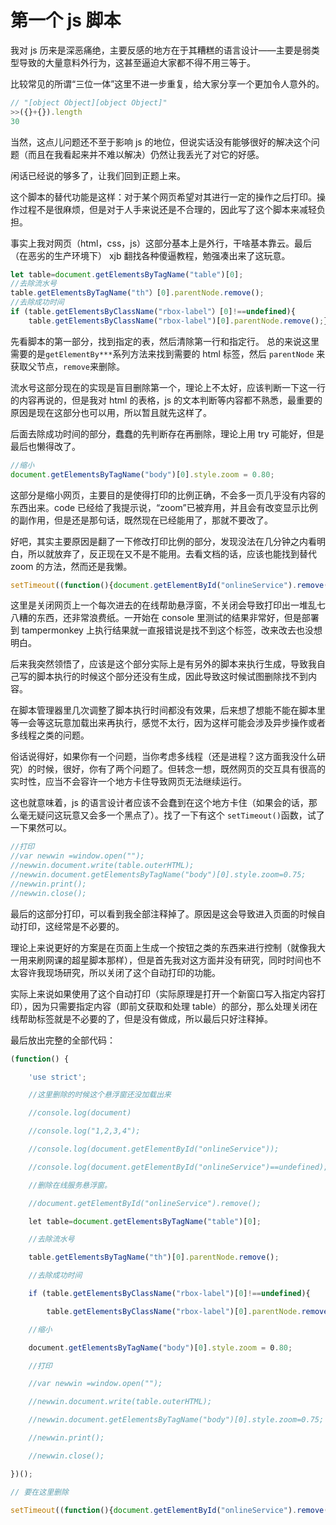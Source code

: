 # 第一个 js 脚本

我对 js 历来是深恶痛绝，主要反感的地方在于其糟糕的语言设计——主要是弱类型导致的大量意料外行为，这甚至逼迫大家都不得不用三等于。

比较常见的所谓“三位一体”这里不进一步重复，给大家分享一个更加令人意外的。

```JavaScript
// "[object Object][object Object]"
>>({}+{}).length
30
```

当然，这点儿问题还不至于影响 js 的地位，但说实话没有能够很好的解决这个问题（而且在我看起来并不难以解决）仍然让我丢光了对它的好感。

闲话已经说的够多了，让我们回到正题上来。

这个脚本的替代功能是这样：对于某个网页希望对其进行一定的操作之后打印。操作过程不是很麻烦，但是对于人手来说还是不合理的，因此写了这个脚本来减轻负担。

事实上我对网页（html，css，js）这部分基本上是外行，干啥基本靠云。最后（在恶劣的生产环境下） xjb 翻找各种傻逼教程，勉强凑出来了这玩意。

```javascript
let table=document.getElementsByTagName("table")[0];
//去除流水号
table.getElementsByTagName("th"）[0].parentNode.remove();
//去除成功时间
if (table.getElementsByClassName("rbox-label"）[0]!==undefined){
    table.getElementsByClassName("rbox-label")[0].parentNode.remove();}
```

先看脚本的第一部分，找到指定的表，然后清除第一行和指定行。
总的来说这里需要的是`getElementBy***`系列方法来找到需要的 html 标签，然后 `parentNode` 来获取父节点，`remove`来删除。

流水号这部分现在的实现是盲目删除第一个，理论上不太好，应该判断一下这一行的内容再说的，但是我对 html 的表格，js 的文本判断等内容都不熟悉，最重要的原因是现在这部分也可以用，所以暂且就先这样了。

后面去除成功时间的部分，蠢蠢的先判断存在再删除，理论上用 try 可能好，但是最后也懒得改了。

```js
//缩小
document.getElementsByTagName("body")[0].style.zoom = 0.80;
```

这部分是缩小网页，主要目的是使得打印的比例正确，不会多一页几乎没有内容的东西出来。code 已经给了我提示说，“zoom”已被弃用，并且会有改变显示比例的副作用，但是还是那句话，既然现在已经能用了，那就不要改了。

好吧，其实主要原因是翻了一下修改打印比例的部分，发现没法在几分钟之内看明白，所以就放弃了，反正现在又不是不能用。去看文档的话，应该也能找到替代 zoom 的方法，然而还是我懒。

```js
setTimeout((function(){document.getElementById("onlineService").remove();}),300);
```

这里是关闭网页上一个每次进去的在线帮助悬浮窗，不关闭会导致打印出一堆乱七八糟的东西，还非常浪费纸。一开始在 console 里测试的结果非常好，但是部署到 tampermonkey 上执行结果就一直报错说是找不到这个标签，改来改去也没想明白。

后来我突然领悟了，应该是这个部分实际上是有另外的脚本来执行生成，导致我自己写的脚本执行的时候这个部分还没有生成，因此导致这时候试图删除找不到内容。

在脚本管理器里几次调整了脚本执行时间都没有效果，后来想了想能不能在脚本里等一会等这玩意加载出来再执行，感觉不太行，因为这样可能会涉及异步操作或者多线程之类的问题。

俗话说得好，如果你有一个问题，当你考虑多线程（还是进程？这方面我没什么研究）的时候，很好，你有了两个问题了。但转念一想，既然网页的交互具有很高的实时性，应当不会容许一个地方卡住导致网页无法继续运行。

这也就意味着，js 的语言设计者应该不会蠢到在这个地方卡住（如果会的话，那么毫无疑问这玩意又会多一个黑点了）。找了一下有这个 `setTimeout()`函数，试了一下果然可以。

```js
//打印
//var newwin =window.open("");
//newwin.document.write(table.outerHTML);
//newwin.document.getElementsByTagName("body")[0].style.zoom=0.75;
//newwin.print();
//newwin.close();
```

最后的这部分打印，可以看到我全部注释掉了。原因是这会导致进入页面的时候自动打印，这经常是不必要的。

理论上来说更好的方案是在页面上生成一个按钮之类的东西来进行控制（就像我大一用来刷网课的超星脚本那样），但是首先我对这方面并没有研究，同时时间也不太容许我现场研究，所以关闭了这个自动打印的功能。

实际上来说如果使用了这个自动打印（实际原理是打开一个新窗口写入指定内容打印），因为只需要指定内容（即前文获取和处理 table）的部分，那么处理关闭在线帮助标签就是不必要的了，但是没有做成，所以最后只好注释掉。

最后放出完整的全部代码：

```js
(function() {

    'use strict';

    //这里删除的时候这个悬浮窗还没加载出来

    //console.log(document)

    //console.log("1,2,3,4");

    //console.log(document.getElementById("onlineService"));

    //console.log(document.getElementById("onlineService")==undefined);

    //删除在线服务悬浮窗。

    //document.getElementById("onlineService").remove();

    let table=document.getElementsByTagName("table")[0];

    //去除流水号

    table.getElementsByTagName("th")[0].parentNode.remove();

    //去除成功时间

    if (table.getElementsByClassName("rbox-label")[0]!==undefined){

        table.getElementsByClassName("rbox-label")[0].parentNode.remove();}

    //缩小

    document.getElementsByTagName("body")[0].style.zoom = 0.80;

    //打印

    //var newwin =window.open("");

    //newwin.document.write(table.outerHTML);

    //newwin.document.getElementsByTagName("body")[0].style.zoom=0.75;

    //newwin.print();

    //newwin.close();

})();

// 要在这里删除

setTimeout((function(){document.getElementById("onlineService").remove();}),300);
```
